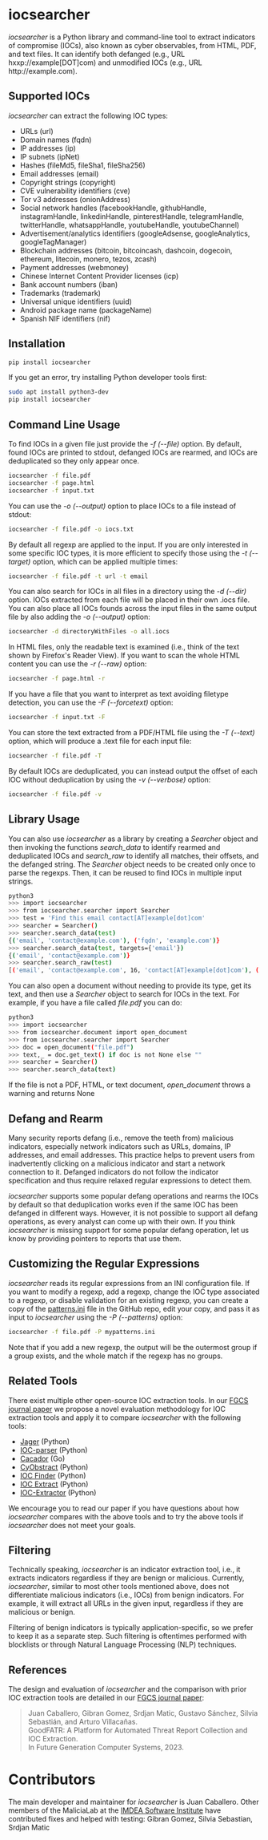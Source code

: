 # iocsearcher

_iocsearcher_ is a Python library and command-line tool to extract
indicators of compromise (IOCs),
also known as cyber observables,
from HTML, PDF, and text files.
It can identify both defanged
(e.g., URL hx<area>xp://<area>example[DOT]com) and
unmodified IOCs (e.g., URL ht<area>tp://<area>example.com).

## Supported IOCs

_iocsearcher_ can extract the following IOC types:

- URLs (url)
- Domain names (fqdn)
- IP addresses (ip)
- IP subnets (ipNet)
- Hashes (fileMd5, fileSha1, fileSha256)
- Email addresses (email)
- Copyright strings (copyright)
- CVE vulnerability identifiers (cve)
- Tor v3 addresses (onionAddress)
- Social network handles (facebookHandle, githubHandle, instagramHandle,
linkedinHandle, pinterestHandle, telegramHandle, twitterHandle, whatsappHandle,
youtubeHandle, youtubeChannel)
- Advertisement/analytics identifiers (googleAdsense, googleAnalytics, googleTagManager)
- Blockchain addresses (bitcoin, bitcoincash, dashcoin, dogecoin, ethereum, litecoin, monero, tezos, zcash)
- Payment addresses (webmoney)
- Chinese Internet Content Provider licenses (icp)
- Bank account numbers (iban)
- Trademarks (trademark)
- Universal unique identifiers (uuid)
- Android package name (packageName)
- Spanish NIF identifiers (nif)

## Installation

~~~ sh
pip install iocsearcher
~~~

If you get an error, try installing Python developer tools first:
~~~ sh
sudo apt install python3-dev
pip install iocsearcher
~~~

## Command Line Usage

To find IOCs in a given file just provide the _-f (--file)_ option.
By default, found IOCs are printed to stdout,
defanged IOCs are rearmed, and
IOCs are deduplicated so they only appear once.

~~~ sh
iocsearcher -f file.pdf
iocsearcher -f page.html
iocsearcher -f input.txt
~~~

You can use the _-o (--output)_ option to place IOCs to a file instead
of stdout:

~~~ sh
iocsearcher -f file.pdf -o iocs.txt
~~~

By default all regexp are applied to the input.
If you are only interested in some specific IOC types,
it is more efficient to specify those using
the _-t (--target)_ option, which can be applied multiple times:

~~~ sh
iocsearcher -f file.pdf -t url -t email
~~~

You can also search for IOCs in all files in a directory using
the _-d (--dir)_ option.
IOCs extracted from each file will be placed in their own .iocs file.
You can also place all IOCs founds across the input files
in the same output file by also adding the _-o (--output)_ option:

~~~ sh
iocsearcher -d directoryWithFiles -o all.iocs
~~~

In HTML files, only the readable text is examined
(i.e., think of the text shown by Firefox's Reader View).
If you want to scan the whole HTML content you can use the
_-r (--raw)_ option:

~~~ sh
iocsearcher -f page.html -r
~~~

If you have a file that you want to interpret as text avoiding
filetype detection, you can use the _-F (--forcetext)_ option:

~~~ sh
iocsearcher -f input.txt -F
~~~

You can store the text extracted from a PDF/HTML file using the
_-T (--text)_ option, which will produce a .text file for each input file:

~~~ sh
iocsearcher -f file.pdf -T
~~~

By default IOCs are deduplicated, you can instead output the offset of
each IOC without deduplication by using the _-v (--verbose)_ option:

~~~ sh
iocsearcher -f file.pdf -v
~~~


## Library Usage

You can also use _iocsearcher_ as a library by creating a
_Searcher_ object and then invoking the functions
_search_data_ to identify rearmed and deduplicated IOCs and
_search_raw_ to identify all matches, their offsets, and the defanged string.
The _Searcher_ object needs to be created only once to parse the regexps.
Then, it can be reused to find IOCs in multiple input strings.

~~~ sh
python3
>>> import iocsearcher
>>> from iocsearcher.searcher import Searcher
>>> test = 'Find this email contact[AT]example[dot]com'
>>> searcher = Searcher()
>>> searcher.search_data(test)
{('email', 'contact@example.com'), ('fqdn', 'example.com')}
>>> searcher.search_data(test, targets={'email'})
{('email', 'contact@example.com')}
>>> searcher.search_raw(test)
[('email', 'contact@example.com', 16, 'contact[AT]example[dot]com'), ('fqdn', 'example.com', 27, 'example[dot]com')]
~~~

You can also open a document without needing to provide its type,
get its text, and then use a _Searcher_ object to search for IOCs in the text.
For example, if you have a file called _file.pdf_ you can do:

~~~ sh
python3
>>> import iocsearcher
>>> from iocsearcher.document import open_document
>>> from iocsearcher.searcher import Searcher
>>> doc = open_document("file.pdf")
>>> text,_ = doc.get_text() if doc is not None else ""
>>> searcher = Searcher()
>>> searcher.search_data(text)
~~~

If the file is not a PDF, HTML, or text document,
_open_document_ throws a warning and returns None

## Defang and Rearm

Many security reports defang (i.e., remove the teeth from) malicious
indicators, especially network indicators such as URLs, domains,
IP addresses, and email addresses.
This practice helps to prevent users from inadvertently clicking on a
malicious indicator and start a network connection to it.
Defanged indicators do not follow the indicator specification and thus
require relaxed regular expressions to detect them.

_iocsearcher_ supports some popular defang operations
and rearms the IOCs by default so that deduplication works even if the
same IOC has been defanged in different ways.
However, it is not possible to support all defang operations,
as every analyst can come up with their own.
If you think _iocsearcher_ is missing support for some popular
defang operation, let us know by providing pointers to reports that use them.

## Customizing the Regular Expressions

_iocsearcher_ reads its regular expressions from an INI configuration file.
If you want to modify a regexp, add a regexp,
change the IOC type associated to a regexp, or disable validation
for an existing regexp, you can create a copy of the
[patterns.ini](https://github.com/malicialab/iocsearcher/blob/main/iocsearcher/data/patterns.ini)
file in the GitHub repo,
edit your copy, and pass it as input to _iocsearcher_
using the _-P (--patterns)_ option:

~~~ sh
iocsearcher -f file.pdf -P mypatterns.ini
~~~

Note that if you add a new regexp, the output will be the outermost group
if a group exists, and the whole match if the regexp has no groups.

## Related Tools

There exist multiple other open-source IOC extraction tools.
In our [FGCS journal paper](https://arxiv.org/abs/2208.00042)
we propose a novel evaluation methodology for IOC extraction tools and
apply it to compare _iocsearcher_ with the following tools:

- [Jager](https://github.com/sroberts/jager) (Python)
- [IOC-parser](https://github.com/armbues/ioc_parser) (Python)
- [Cacador](https://github.com/sroberts/cacador) (Go)
- [CyObstract](https://github.com/cmu-sei/cyobstract) (Python)
- [IOC Finder](https://github.com/fhightower/ioc-finder) (Python)
- [IOC Extract](https://github.com/InQuest/python-iocextract) (Python)
- [IOC-Extractor](https://github.com/ninoseki/ioc-extractor) (Python)

We encourage you to read our paper if you have questions about how
_iocsearcher_ compares with the above tools and to try
the above tools if _iocsearcher_ does not meet your goals.

## Filtering

Technically speaking, _iocsearcher_ is an indicator extraction tool, 
i.e., it extracts indicators regardless if they are benign or malicious.
Currently, _iocsearcher_, 
similar to most other tools mentioned above, 
does not differentiate malicious indicators (i.e., IOCs) from benign indicators.
For example, it will extract all URLs in the given input, 
regardless if they are malicious or benign.

Filtering of benign indicators is typically application-specific, 
so we prefer to keep it as a separate step. 
Such filtering is oftentimes performed with blocklists or through
Natural Language Processing (NLP) techniques.

## References

The design and evaluation of _iocsearcher_ and the comparison with prior
IOC extraction tools are detailed in our
[FGCS journal paper](https://arxiv.org/abs/2208.00042):

> Juan Caballero, Gibran Gomez, Srdjan Matic, Gustavo Sánchez,
Silvia Sebastián, and Arturo Villacañas.<br>
GoodFATR: A Platform for Automated Threat Report Collection and
IOC Extraction.<br>
In Future Generation Computer Systems, 2023.

# Contributors

The main developer and maintainer for _iocsearcher_ is Juan Caballero.
Other members of the MaliciaLab at the
[IMDEA Software Institute](http://software.imdea.org)
have contributed fixes and helped with testing:
Gibran Gomez, Silvia Sebastian, Srdjan Matic

